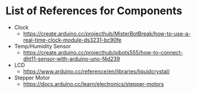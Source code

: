 # List of References for Components
- Clock
  - https://create.arduino.cc/projecthub/MisterBotBreak/how-to-use-a-real-time-clock-module-ds3231-bc90fe
- Temp/Humidity Sensor
  - https://create.arduino.cc/projecthub/pibots555/how-to-connect-dht11-sensor-with-arduino-uno-f4d239
- LCD
  - https://www.arduino.cc/reference/en/libraries/liquidcrystal/
- Stepper Motor
  - https://docs.arduino.cc/learn/electronics/stepper-motors
